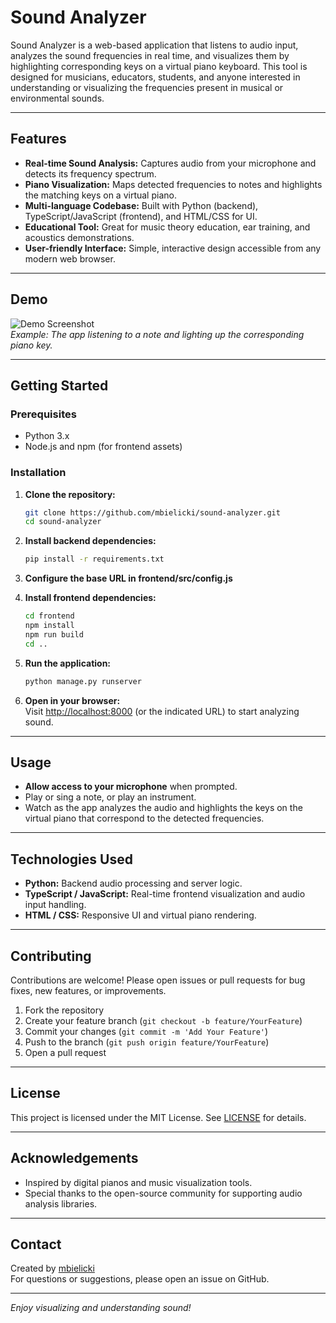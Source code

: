# Sound Analyzer

Sound Analyzer is a web-based application that listens to audio input, analyzes the sound frequencies in real time, and visualizes them by highlighting corresponding keys on a virtual piano keyboard. This tool is designed for musicians, educators, students, and anyone interested in understanding or visualizing the frequencies present in musical or environmental sounds.

---

## Features

- **Real-time Sound Analysis:** Captures audio from your microphone and detects its frequency spectrum.
- **Piano Visualization:** Maps detected frequencies to notes and highlights the matching keys on a virtual piano.
- **Multi-language Codebase:** Built with Python (backend), TypeScript/JavaScript (frontend), and HTML/CSS for UI.
- **Educational Tool:** Great for music theory education, ear training, and acoustics demonstrations.
- **User-friendly Interface:** Simple, interactive design accessible from any modern web browser.

---

## Demo

![Demo Screenshot](https://i.imgur.com/ZGmdxSW.png)  
*Example: The app listening to a note and lighting up the corresponding piano key.*

---

## Getting Started

### Prerequisites

- Python 3.x
- Node.js and npm (for frontend assets)

### Installation

1. **Clone the repository:**
    ```bash
    git clone https://github.com/mbielicki/sound-analyzer.git
    cd sound-analyzer
    ```

2. **Install backend dependencies:**
    ```bash
    pip install -r requirements.txt
    ```

3. **Configure the base URL in frontend/src/config.js**

4. **Install frontend dependencies:**
    ```bash
    cd frontend
    npm install
    npm run build
    cd ..
    ```

5. **Run the application:**
    ```bash
    python manage.py runserver
    ```

6. **Open in your browser:**  
    Visit [http://localhost:8000](http://localhost:8000) (or the indicated URL) to start analyzing sound.

---

## Usage

- **Allow access to your microphone** when prompted.
- Play or sing a note, or play an instrument.
- Watch as the app analyzes the audio and highlights the keys on the virtual piano that correspond to the detected frequencies.

---

## Technologies Used

- **Python:** Backend audio processing and server logic.
- **TypeScript / JavaScript:** Real-time frontend visualization and audio input handling.
- **HTML / CSS:** Responsive UI and virtual piano rendering.

---

## Contributing

Contributions are welcome! Please open issues or pull requests for bug fixes, new features, or improvements.

1. Fork the repository
2. Create your feature branch (`git checkout -b feature/YourFeature`)
3. Commit your changes (`git commit -m 'Add Your Feature'`)
4. Push to the branch (`git push origin feature/YourFeature`)
5. Open a pull request

---

## License

This project is licensed under the MIT License. See [LICENSE](LICENSE) for details.

---

## Acknowledgements

- Inspired by digital pianos and music visualization tools.
- Special thanks to the open-source community for supporting audio analysis libraries.

---

## Contact

Created by [mbielicki](https://github.com/mbielicki)  
For questions or suggestions, please open an issue on GitHub.

---

*Enjoy visualizing and understanding sound!*
